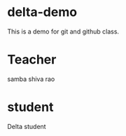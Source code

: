 # delta-demo
This is a demo for git and github class.

# Teacher
samba shiva rao

# student
Delta student